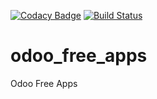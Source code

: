[![Codacy Badge](https://api.codacy.com/project/badge/Grade/c65271457e09408a996127c1936325de)](https://www.codacy.com/app/thefuturelens/odoo_free_apps?utm_source=github.com&amp;utm_medium=referral&amp;utm_content=thefuturelens/odoo_free_apps&amp;utm_campaign=Badge_Grade)
[![Build Status](https://travis-ci.org/thefuturelens/odoo_free_apps.svg?branch=13.0)](https://travis-ci.org/thefuturelens/odoo_free_apps)
# odoo_free_apps
Odoo Free Apps
